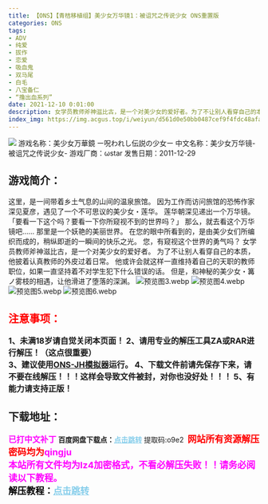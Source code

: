 ```yaml
---
title: 【ONS】【青桔移植组】美少女万华镜1：被诅咒之传说少女 ONS重置版
categories: ONS
tags:
- ADV
- 纯爱
- 拔作
- 恋爱
- 吸血鬼
- 双马尾
- 白毛
- 八宝备仁
- “撸出血系列”
date: 2021-12-10 0:01:00
description: 女学员教师斧神滋比古，是一个对美少女的爱好者。为了不让别人看穿自己的本质，他披着认真教师的外皮过着日常。他或许会就这样一直维持着自己的天职的教师职位，如果一直坚持着不对学生犯下什么错误的话。　　但是，和神秘的美少女・篝ノ雾枝的相遇，让他滑进了堕落的深渊。
index_img: https://img.acgus.top/i/weiyun/d561d0e50bb0487cef9f4fdc48afa23f4da95df4d5e830b80fe533f049311e8b128fec4b6dcfc74542c769021a841064.webp
---
```

![](https://img.acgus.top/i/weiyun/d561d0e50bb0487cef9f4fdc48afa23f4da95df4d5e830b80fe533f049311e8b128fec4b6dcfc74542c769021a841064.webp)
游戏名称：美少女万華鏡 ー呪われし伝説の少女ー
中文名称：美少女万华镜-被诅咒之传说少女-
游戏厂商：ωstar
发售日期：2011-12-29

## 游戏简介：
这里，是一间带着乡土气息的山间的温泉旅馆。
因为工作而访问旅馆的恐怖作家深见夏彦，遇见了一个不可思议的美少女・莲华。
莲华朝深见递出一个万华镜。
「要看一下这个吗？要看一下你所窥视不到的世界吗？」
那么，就去看这个万华镜吧……
那里是一个妖艳的美丽世界。
在您的眼中所看到的，是由美少女们所编织而成的，稍纵即逝的一瞬间的快乐之光。
您，有窥视这个世界的勇气吗？
女学员教师斧神滋比古，是一个对美少女的爱好者。
为了不让别人看穿自己的本质，他披着认真教师的外皮过着日常。
他或许会就这样一直维持着自己的天职的教师职位，如果一直坚持着不对学生犯下什么错误的话。
但是，和神秘的美少女・篝ノ雾枝的相遇，让他滑进了堕落的深渊。
![预览图3.webp](https://img.acgus.top/i/weiyun/099d65262a20eec34bebf75d57506be85f380d1205e6d828a4e5e93cdb276ac7f8b0cf563207d3b2aab6794a040314e0.webp)
![预览图4.webp](https://img.acgus.top/i/weiyun/5954ac1d1db7df633d3e4989ce513cd2aecd5d8c966b6a39558aaecafe4902be0c699313f1ece7219e15f6d94a60c0e3.webp)
![预览图5.webp](https://img.acgus.top/i/weiyun/94a9f7f69b63dfd1f69031aaf1aa972873c651a72b3b86da6892aee5347fb8591d2be53469590c2612822462b08a4b7f.webp)
![预览图6.webp](https://img.acgus.top/i/weiyun/bcbca84f9c1f0a6fb645245f8896f71772aa3940578f16cb063baa4946c0fbdd094b2299599930440261ece9d35e5623.webp)





## <font color=#FF0000 >注意事项：</font>
<font size=3><b>1、未满18岁请自觉关闭本页面！
2、请用专业的解压工具ZA或RAR进行解压！（这点很重要）           
3、建议使用[ONS-JH模拟器](https://wwi.lanzoui.com/imwAbsndlch)运行。
4、下载文件前请先保存下来，请不要在线解压！！！这样会导致文件被封，对你也没好处！！！
5、有能力请支持正版！</b></font>


## 下载地址：
<font color=#FF00FF size=3>**已打中文补丁**</font>
<b>百度网盘下载点：</b><a href="https://pan.baidu.com/s/11GD3_Bib4VMuSFkjkq_A7A?pwd=o9e2" style="color: #87CEEB;"><b>点击跳转</b></a> 提取码:o9e2
<a style="padding: 0" href="https://post.qingju.org/AD/"><img style="max-width:100%" src="https://img.acgus.top/i/2024/07/478f689b8021d8d499ab43d21acf137a.gif" alt=""></a>
<b><font color=#FF0000 size=4>网站所有资源解压密码均为</b></font><b><font color=#FF00FF size=4>qingju</font><font color=#FF0000 ></font></b><br><b><font color=#FF00FF size=4>本站所有文件均为lz4加密格式，不看必解压失败！！请务必阅读以下教程。</b></font><br><b><font color=#000 size=4>解压教程：</b><a href="https://post.qingju.org/tutorial/000/" style="color: #87CEEB;"><b>点击跳转</b></a>